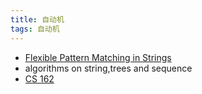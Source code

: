 ```yaml
---
title: 自动机
tags: 自动机
---
```


- [Flexible Pattern Matching in Strings
](https://book.douban.com/subject/3924688/)
- algorithms on string,trees and sequence
- [CS 162](https://www.ics.uci.edu/~goodrich/teach/cs162/)